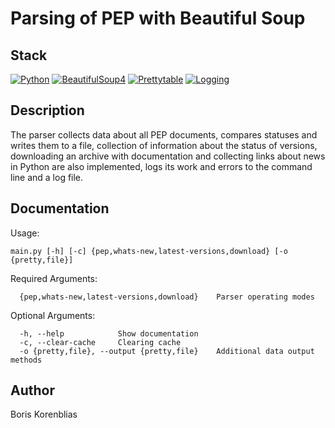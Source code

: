 # Parsing of PEP with Beautiful Soup

## Stack

[![Python](https://img.shields.io/badge/-Python-464646?style=flat&logo=Python&logoColor=ffffff&color=043A6B)](https://www.python.org/)
[![BeautifulSoup4](https://img.shields.io/badge/-BeautifulSoup4-464646?style=flat&logo=BeautifulSoup4&logoColor=ffffff&color=043A6B)](https://www.crummy.com/software/BeautifulSoup/)
[![Prettytable](https://img.shields.io/badge/-Prettytable-464646?style=flat&logo=Prettytable&logoColor=ffffff&color=043A6B)](https://github.com/jazzband/prettytable)
[![Logging](https://img.shields.io/badge/-Logging-464646?style=flat&logo=Logging&logoColor=ffffff&color=043A6B)](https://docs.python.org/3/library/logging.html)

## Description

The parser collects data about all PEP documents, compares statuses and writes them to a file,
collection of information about the status of versions, downloading an archive with documentation and collecting links about news in Python are also implemented,
logs its work and errors to the command line and a log file.

## Documentation

Usage: 
```
main.py [-h] [-c] {pep,whats-new,latest-versions,download} [-o {pretty,file}]
```

Required Arguments:
```
  {pep,whats-new,latest-versions,download}    Parser operating modes
```

Optional Arguments:
```
  -h, --help            Show documentation
  -c, --clear-cache     Clearing cache
  -o {pretty,file}, --output {pretty,file}    Additional data output methods
```

## Author

Boris Korenblias
